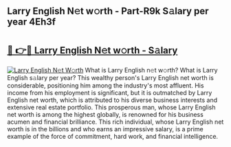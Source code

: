 ## Larry English N𝚎t w𝚘rth - Part-R9k S𝚊lary per year 4Eh3f

# <h2><a href="http://gc4xex.nevu.top/?p=Larry+English">🔗 👉🔴 Larry English N𝚎t w𝚘rth - S𝚊lary</a></h2>

[![Larry English N𝚎t W𝚘rth](https://i.imgur.com/Oavwk0R.jpeg)](http://gc4xex.nevu.top/?p=Larry+English)
What is Larry English n𝚎t w𝚘rth? What is Larry English s𝚊lary per year?
This wealthy person's Larry English net worth is considerable, positioning him among the industry's most affluent. His income from his employment is significant, but it is outmatched by Larry English net worth, which is attributed to his diverse business interests and extensive real estate portfolio. This prosperous man, whose Larry English net worth is among the highest globally, is renowned for his business acumen and financial brilliance. This rich individual, whose Larry English net worth is in the billions and who earns an impressive salary, is a prime example of the force of commitment, hard work, and financial intelligence.
